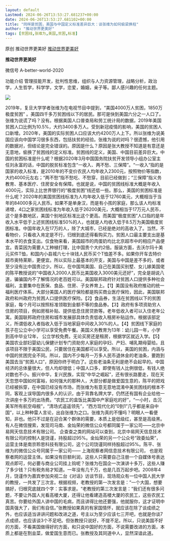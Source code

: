 ```yaml
---
layout: default
Lastmod: 2024-06-26T13:53:27.681237+00:00
date: 2024-06-26T13:53:27.681102+00:00
title: "同样是贫困，美国与中国定义标准差异巨大：谈张维为如何偷梁换柱"
author: "推动世界更美好"
tags: [贫困线,张维为,美国,贫困,标准]
---
```


原创 推动世界更美好 [推动世界更美好](javascript:void(0);)

**推动世界更美好** 

微信号 A-better-world-2020

功能介绍 管理技能开发，批判性思维，组织与人力资源管理，战略分析，政治学，人生哲学，科学学，文学，恋爱，婚姻，亲子等。鄙人感兴趣的任何主题。

![](https://images.weserv.nl/?url=https%3A//mmbiz.qpic.cn/mmbiz_png/gCnIJwwcdTm0bsx4AMYBnopia5CVMbv9OyNZDgqyWxzib6cr1UXjdM1zogx36yXKSA2NGL9yLiaClovyBfcnPHXHg/640%3Fwx_fmt%3Dpng%26from%3Dappmsg)

2019年，复旦大学学者张维为在电视节目中提到，“美国4000万人贫困，1850万极度贫困” 。美国四千多万贫困线以下的居民。那可是快到美国六分之一人口了。张维为说谎了吗？没有。根据美国人口普查局和劳工统计局的数据，2019年美国贫困人口比例为10.5%，大约3400多万人。受到新冠疫情的影响，美国的贫困人口新增。2020年，美国的实际贫困人口应该大约4200万人上下。所以张维为说美国应该向中国学习很多东西，包括扶贫的经验。张维为说的对吗？很遗憾，他引用的数据对，但结论是完全错误的。原因是什么？原因是张大教授不知道是有意还是无意地，偷换了贫困线的定义标准。贫困线的定义，美国、中国目前差异巨大。中国的贫困标准是什么呢？根据2020年3月中国国务院扶贫开发领导小组办公室主任刘永富的话，中国的脱贫标准包含“一收入、两不愁、三保障”。“一收入“指的是国家的收入标准，是2010年的不变价农民人均年收入2300元，按照物价等指数，大约4000元左右；“两不愁“指不愁吃、不愁穿，目前已经做到；“三保障”指义务教育、基本医疗、住房安全有保障。也就是说，中国的贫困线标准大概是年收入4000元，实际上比世界银行的“极度贫困”线还低一些。那么，美国的贫困标准是什么呢？2020年的美国贫困线标准为人均年收入低于12760美元，大概相当于当年的84000多元人民币。如果不是单身汉，而是有小孩的家庭，那么该人均标准递增，4口之家贫困线标准为年收入低于26200美元，大概相当于17万元人民币，这个是多数地区，美国个别地区标准比这个更高。而美国“极度贫困”人口指的是年收入水平低于上述贫困线标准50%的人，也就是人均收入低于8.5万为美国极度贫困标准。中国年收入在17万的人，除了大城市，已经是绝对的高收入了。当然，不看物价，只看收入肯定是不行，归根到底还得看购买力。贫困人口最主要支出是基本水平的衣食支出。仅食物来看，美国超市的肉蛋奶均比北京超市中的相应产品便宜。青菜因为需要人工种植打理，比中国贵个大约2倍。服装方面，去沃尔玛十美元买件T恤，和国内小县城六七十块钱人民币买个T恤差不多。如果你开车去特价超市奥特莱斯，更便宜。所以实际上最基本的开支，美国与中国是差不多的，或者至少没有比中国贵过少。所以，在中国骂美国、自己在美国买别墅、女儿嫁美国佬的陈平教授说的“中国收入2000人民币比美国收入3000美元还好”，完全是胡说八道，骗骗国内不了解情况的老百姓可以。美国联邦政府针对贫困人口提供多种社会福利，主要集中在医保、食品、住房、子女养育上。【1】美国没有政府推动的统一福利医疗体系，大部分美国人的医疗保险都是购买商业医疗保险，因此，美国联邦政府和州政府为贫困人口提供医疗保险。【2】食品券，生活在贫困线以下的贫困家庭，每个月可以按照标准领取到金额不等的食品券。【3】政府有多项资助穷人住房的项目，例如房租补贴、提供低息住房贷款等。老年低收入者可以入住老年公寓。美国联邦政府住房和城市发展部具体负责低收入租房补贴运作。根据该部定义，所谓低收入者指收入低于当地家庭中间收入30%的人。【4】贫困线下家庭的孩子在公立中小学可以享受免费午餐。美国义务教育为13年：幼儿园一年，小学到高中毕业12年， 公立学校免费。无论买房还是租房，根据学区就近入学。【5】美国农业部妇婴幼儿保健计划专门资助穷人家庭的孕妇、产妇、哺乳期母婴给。且该项目不限于美国公民，只要居住在美国都可以享受。所以，美国的贫困，内涵与中国的贫困完全不同。所以，国内不少每月一万多人民币退休金的老油条，要跑到美国去当“贫困人口”，原因你终于明白了。这些老油条无利是绝不会起早的。中国经济的总体量很大，但人均却很低；中国人口多，即使有钱人比例很低，有钱人绝对数也不小。振兴中华，复兴民族，实现“中华之崛起”，还有很长路要走，现在天天忽悠中国如何富裕，如何强大的那种人，大部分都是做爱国生意的，陈平的把戏已经被拆穿，在中国已经没有市场，而张维为有意无意地混淆中美贫困线的根本不同，客观上误导国内很多人的认识，由于背靠名牌大学，仍然还有国有企业给他一次讲座十多万的出场费。“农民工的盒饭比美国中产家庭吃的好”，“一小时，击沉美军所有航空母舰”，“清场式遥遥领先”，“西方现代化的”0到1”几乎都是来自中国”，以上种种雷人言论，出自张维为之口。张维为真的不懂吗？明眼人一看便知，非也。他只不过是在迎合某个群体的需要，本质上是低级红，甚至是高级黑。有人在微信搜索，发现司马南、金灿荣的微信公众号都同属于一家公司——北京中易网天信息技术有限公司。 企查查之类的网站可以查到，北京中易网天信息技术有限公司的控制人是饶谨，持股超过95%。金灿荣的另一个公众号“政委灿荣”，运营主体是南京聆思科技有限公司，这个公司饶谨同样持股超过95%。陈平、张维为的微信公众号同属于一家公司—— 上海观察者网信息技术有限公司， 也是观察者网的运营主体。如果没有巨额利润，这些人只需要自己注册一个自媒体号表达观点即可，何必要与商业公司挂上钩呢？张维为在国企一次演讲十多万，这些人赚了多少钱？只有税务局才知道。一年没有几千万，也是几百万起步吧。2008年4月，饶谨作为嘉宾参加央视二台《对话》访谈节目，现场观众有一位中国人民大学的教授，一共发了三次言。根据视频，老教授的第一次发言是：”一个大国，想要搞好，归根究底就四个字：实事求是。“老教授的第三次发言是：“我们还有很多问题，不要让外国人光看高楼大厦，还得让他看建造高楼大厦的农民工，这些农民工真苦。你要给外国人讲中国的毛病，而且讲得比他还要强，他就服你，这才证明中国真强大了，我们有自信。”张教授如果真的有家国情怀，就应该在除了谈成绩之外，也应该适当讲讲问题和改进之道，号主以为至少应该七三开吧，也就是你谈7点成绩，也应该谈3个不足吧。但张教授只说好，不提不足。所以，只说美国不好的方面，不看美国做得好的方面，和只说中国好的方面，不说需要改进的方面，本质上都是在割韭菜，做爱国生意而已。张教授及其同道中人，显然深谙此道。

